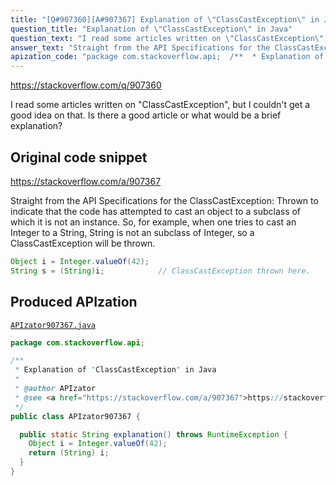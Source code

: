 ```yaml
---
title: "[Q#907360][A#907367] Explanation of \"ClassCastException\" in Java"
question_title: "Explanation of \"ClassCastException\" in Java"
question_text: "I read some articles written on \"ClassCastException\", but I couldn't get a good idea on that. Is there a good article or what would be a brief explanation?"
answer_text: "Straight from the API Specifications for the ClassCastException: Thrown to indicate that the code has   attempted to cast an object to a   subclass of which it is not an   instance. So, for example, when one tries to cast an Integer to a String, String is not an subclass of Integer, so a ClassCastException will be thrown."
apization_code: "package com.stackoverflow.api;  /**  * Explanation of \"ClassCastException\" in Java  *  * @author APIzator  * @see <a href=\"https://stackoverflow.com/a/907367\">https://stackoverflow.com/a/907367</a>  */ public class APIzator907367 {    public static String explanation() throws RuntimeException {     Object i = Integer.valueOf(42);     return (String) i;   } }"
---
```


https://stackoverflow.com/q/907360

I read some articles written on &quot;ClassCastException&quot;, but I couldn&#x27;t get a good idea on that. Is there a good article or what would be a brief explanation?



## Original code snippet

https://stackoverflow.com/a/907367

Straight from the API Specifications for the ClassCastException:
Thrown to indicate that the code has
  attempted to cast an object to a
  subclass of which it is not an
  instance.
So, for example, when one tries to cast an Integer to a String, String is not an subclass of Integer, so a ClassCastException will be thrown.

```java
Object i = Integer.valueOf(42);
String s = (String)i;            // ClassCastException thrown here.
```

## Produced APIzation

[`APIzator907367.java`](https://github.com/pasqualesalza/apization-temp-data/raw/master/apizations/java/APIzator907367.java)

```java
package com.stackoverflow.api;

/**
 * Explanation of "ClassCastException" in Java
 *
 * @author APIzator
 * @see <a href="https://stackoverflow.com/a/907367">https://stackoverflow.com/a/907367</a>
 */
public class APIzator907367 {

  public static String explanation() throws RuntimeException {
    Object i = Integer.valueOf(42);
    return (String) i;
  }
}

```